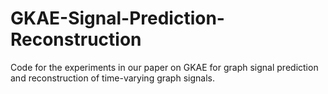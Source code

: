 # GKAE-Signal-Prediction-Reconstruction
Code for the experiments in our paper on GKAE for graph signal prediction and reconstruction of time-varying graph signals.

